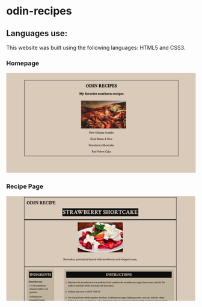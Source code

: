 # odin-recipes


## Languages use:
This website was built using the following  languages: HTML5 and CSS3.


### Homepage
![alt text](images/home-screenie.png "Screenshot of home page")

### Recipe Page
![alt text](images/recipe-screen.png "Screenshot of recipe page")